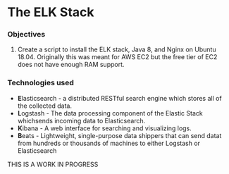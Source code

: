 # The ELK Stack

### Objectives

1. Create a script to install the ELK stack, Java 8, and Nginx on Ubuntu 18.04. Originally this was meant for AWS EC2 but the free tier of EC2 does not have enough RAM support.

### Technologies used

* **E**lasticsearch - a distributed RESTful search engine which stores all of the collected data.
* **L**ogstash - The data processing component of the Elastic Stack whichsends incoming data to Elasticsearch.
* **K**ibana - A web interface for searching and visualizing logs.
* **B**eats - Lightweight, single-purpose data shippers that can send datat from hundreds or thousands of machines to either Logstash or Elasticsearch


THIS IS A WORK IN PROGRESS
